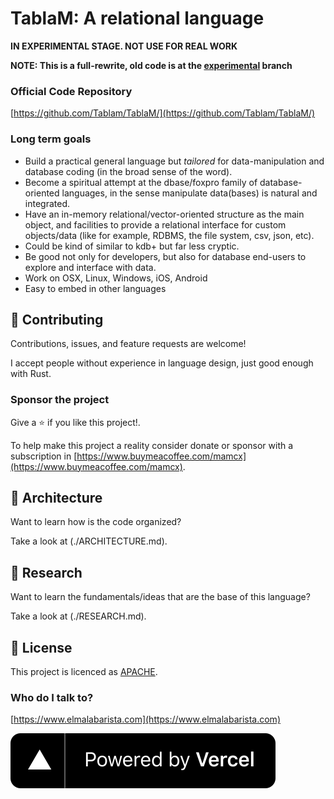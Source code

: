 # TablaM: A relational language #

**IN EXPERIMENTAL STAGE. NOT USE FOR REAL WORK**

**NOTE: This is a full-rewrite, old code is at the [experimental](https://github.com/Tablam/TablaM/tree/experimental) branch**

### Official Code Repository ###

[https://github.com/Tablam/TablaM/](https://github.com/Tablam/TablaM/)

### Long term goals ###

* Build a practical general language but *tailored* for data-manipulation and database coding (in the broad sense of the word).
* Become a spiritual attempt at the dbase/foxpro family of database-oriented languages, in the sense manipulate data(bases) is natural and integrated.
* Have an in-memory relational/vector-oriented structure as the main object, and facilities to provide a relational interface for custom objects/data 
  (like for example, RDBMS, the file system, csv, json, etc).
* Could be kind of similar to kdb+ but far less cryptic.
* Be good not only for developers, but also for database end-users to explore and interface with data.
* Work on OSX, Linux, Windows, iOS, Android
* Easy to embed in other languages

## 🤝 Contributing

Contributions, issues, and feature requests are welcome!

I accept people without experience in language design, just good enough with Rust.

### Sponsor the project

Give a ⭐️ if you like this project!.

To help make this project a reality consider donate or sponsor with a subscription in [https://www.buymeacoffee.com/mamcx](https://www.buymeacoffee.com/mamcx).

## 📝 Architecture

Want to learn how is the code organized?

Take a look at (./ARCHITECTURE.md).

## 📝 Research

Want to learn the fundamentals/ideas that are the base of this language?

Take a look at (./RESEARCH.md).

## 📝 License

This project is licenced as [APACHE](./LICENSE-APACHE).

### Who do I talk to? ###

[https://www.elmalabarista.com](https://www.elmalabarista.com)

<a href="https://vercel.com/?utm_source=tablam&utm_campaign=oss">![powered-by-vercel](/docs/static/img/powered-by-vercel.svg)</a>
